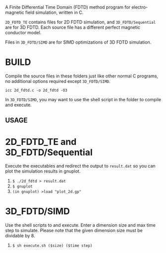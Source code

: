 A Finite Differential Time Domain (FDTD) method program for electro-magnetic field simulation, written in C.


`2D_FDTD_TE` contains files for 2D FDTD simulation, and `3D_FDTD/Sequential` are for 3D FDTD.
Each source file has a different perfect magnetic conductor model.


Files in `3D_FDTD/SIMD` are for SIMD optimizations of 3D FDTD simulation.

# BUILD
Compile the source files in these folders just like other normal C programs, no additional options required except `3D_FDTD/SIMD`.

```
icc 2d_fdtd.c -o 2d_fdtd -O3
```

In `3D_FDTD/SIMD`, you may want to use the shell script in the folder to compile and execute.

## USAGE
# 2D_FDTD_TE and 3D_FDTD/Sequential
Execute the executables and redirect the output to `result.dat` so you can plot the simulation results in gnuplot.
1. `$ ./2d_fdtd > result.dat`
2. `$ gnuplot`
3. `(in gnuplot) >load "plot_2d.gp"`

# 3D_FDTD/SIMD
Use the shell scripts to and execute. Enter a dimension size and max time step to simulate.
Please note that the given dimension size must be dividable by 8.
1. `$ sh execute.sh ($size) ($time step)`